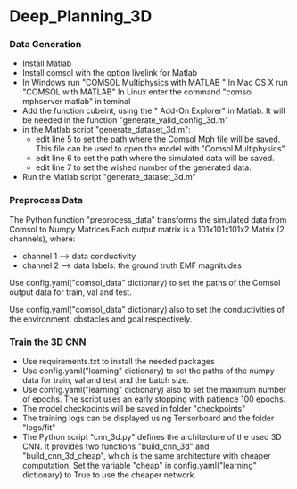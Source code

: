 # Deep_Planning_3D

### Data Generation
* Install Matlab
* Install comsol with the option livelink for Matlab
* In Windows run "COMSOL Multiphysics with MATLAB "
  In Mac OS X run "COMSOL with MATLAB"
  In Linux enter the command "comsol mphserver matlab" in teminal
* Add the function cubeint, using the " Add-On Explorer" in Matlab. It will be needed in the function "generate_valid_config_3d.m"
* in the Matlab script "generate_dataset_3d.m":
  - edit line 5 to set the path where the Comsol Mph file will be saved. This file can be used to open the model with "Comsol Multiphysics".
  - edit line 6 to set the path where the simulated data will be saved.
  - edit line 7 to set the wished number of the generated data. 
* Run the Matlab script "generate_dataset_3d.m"

### Preprocess Data
The Python function "preprocess_data" transforms the simulated data from Comsol to Numpy Matrices
Each output matrix is a 101x101x101x2 Matrix (2 channels), where:
* channel 1 --> data conductivity
* channel 2 --> data labels: the ground truth EMF magnitudes

Use config.yaml("comsol_data" dictionary) to set the paths of the Comsol output data for train, val and test.

Use config.yaml("comsol_data" dictionary) also to set the conductivities of the environment, obstacles and goal respectively.

### Train the 3D CNN
* Use requirements.txt to install the needed packages
* Use config.yaml("learning" dictionary) to set the paths of the numpy data for train, val and test and the batch size.
* Use config.yaml("learning" dictionary) also to set the maximum number of epochs. The script uses an early stopping with patience 100 epochs.
* The model checkpoints will be saved in folder "checkpoints"
* The training logs can be displayed using Tensorboard and the folder "logs/fit"
* The Python script "cnn_3d.py" defines the architecture of the used 3D CNN. It provides two functions 
"build_cnn_3d" and "build_cnn_3d_cheap", which is the same architecture with cheaper computation. 
Set the variable "cheap" in config.yaml("learning" dictionary) to True to use the cheaper network.  

